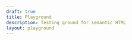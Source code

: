 ```yaml
---
draft: true
title: Playground
description: Testing ground for semantic HTML
layout: playground
---
```

